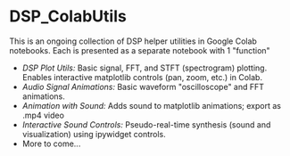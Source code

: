 # DSP_ColabUtils
This is an ongoing collection of DSP helper utilities in Google Colab notebooks. Each is presented as a separate notebook with 1 "function"
* *DSP Plot Utils:* Basic signal, FFT, and STFT (spectrogram) plotting. Enables interactive matplotlib controls (pan, zoom, etc.) in Colab.
* *Audio Signal Animations:* Basic waveform "oscilloscope" and FFT animations.
* *Animation with Sound:* Adds sound to matplotlib animations; export as .mp4 video
* *Interactive Sound Controls:* Pseudo-real-time synthesis (sound and visualization) using ipywidget controls.
* More to come...
